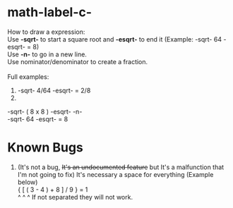 math-label-c-
=============

How to draw a expression:<br />
Use <b>-sqrt-</b> to start a square root and <b>-esqrt-</b> to end it (Example: -sqrt- 64 -esqrt- = 8)<br />
Use <b>-n-</b> to go in a new line.<br />
Use nominator/denominator to create a fraction.<br />
<br />
Full examples:<br />
1. -sqrt- 4/64 -esqrt- = 2/8<br />
2. <br />
-sqrt- ( 8 x 8 ) -esqrt- -n- <br />
-sqrt- 64 -esqrt- = 8

Known Bugs
==========
1. (It's not a bug, <s>It's an undocumented feature</s> but It's a malfunction that I'm not going to fix) It's necessary a space for everything (Example below)<br />
{ [ ( 3 - 4 ) + 8 ] / 9 } = 1<br />
^ ^ ^ If not separated they will not work.
